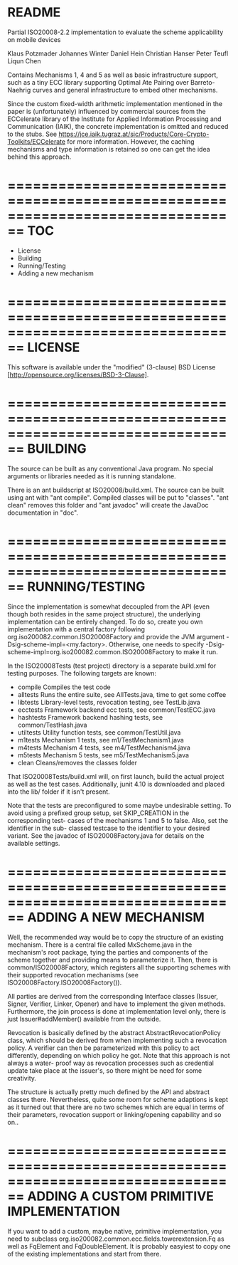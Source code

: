 README
================================================================================
Partial ISO20008-2.2 implementation to evaluate the scheme applicability on
mobile devices

Klaus Potzmader <klaus-dot-potzmader-at-student-dot-tugraz-dot-at>
Johannes Winter
Daniel Hein
Christian Hanser
Peter Teufl
Liqun Chen

Contains Mechanisms 1, 4 and 5 as well as basic infrastructure support, such
as a tiny ECC library supporting Optimal Ate Pairing over Barreto-Naehrig curves
and general infrastructure to embed other mechanisms.

Since the custom fixed-width arithmetic implementation mentioned in the paper is
(unfortunately) influenced by commercial sources from the ECCelerate library of
the Institute for Applied Information Processing and Communication (IAIK), the
concrete implementation is omitted and reduced to the stubs. See 
https://jce.iaik.tugraz.at/sic/Products/Core-Crypto-Toolkits/ECCelerate for more
information. However, the caching mechanisms and type information is retained so
one can get the idea behind this approach. 

================================================================================
TOC
================================================================================

* License
* Building
* Running/Testing
* Adding a new mechanism

================================================================================
LICENSE
================================================================================

This software is available under the "modified" (3-clause) BSD License
[http://opensource.org/licenses/BSD-3-Clause].

================================================================================
BUILDING
================================================================================

The source can be built as any conventional Java program. No special arguments
or libraries needed as it is running standalone. 

There is an ant buildscript at ISO20008/build.xml. The source can be built
using ant with "ant compile". Compiled classes will be put to "classes".
"ant clean" removes this folder and "ant javadoc" will create the JavaDoc
documentation in "doc".

================================================================================
RUNNING/TESTING
================================================================================

Since the implementation is somewhat decoupled from the API (even though both
resides in the same project structure), the underlying implementation can be
entirely changed. To do so, create you own implementation with a central factory
following org.iso200082.common.ISO20008Factory and provide the JVM
argument -Dsig-scheme-impl=<my.factory>. Otherwise, one needs to specify
-Dsig-scheme-impl=org.iso200082.common.ISO20008Factory to make it run.

In the ISO20008Tests (test project) directory is a separate build.xml for
testing purposes. The following targets are known:
- compile   Compiles the test code
- alltests  Runs the entire suite, see AllTests.java, time to get some coffee
- libtests  Library-level tests, revocation testing, see TestLib.java
- ecctests  Framework backend ecc tests, see common/TestECC.java
- hashtests Framework backend hashing tests, see common/TestHash.java
- utiltests Utility function tests, see common/TestUtil.java
- m1tests   Mechanism 1 tests, see m1/TestMechanism1.java
- m4tests   Mechanism 4 tests, see m4/TestMechanism4.java
- m5tests   Mechanism 5 tests, see m5/TestMechanism5.java
- clean     Cleans/removes the classes folder

That ISO20008Tests/build.xml will, on first launch, build the actual project
as well as the test cases. Additionally, junit 4.10 is downloaded and placed
into the lib/ folder if it isn't present.

Note that the tests are preconfigured to some maybe undesirable setting. To
avoid using a prefixed group setup, set SKIP_CREATION in the corresponding test-
cases of the mechanisms 1 and 5 to false. Also, set the identifier in the sub-
classed testcase to the identifier to your desired variant. See the javadoc of 
ISO20008Factory.java for details on the available settings.

================================================================================
ADDING A NEW MECHANISM
================================================================================

Well, the recommended way would be to copy the structure of an existing
mechanism. There is a central file called MxScheme.java in the mechanism's root
package, tying the parties and components of the scheme together and providing
means to parameterize it. Then, there is common/ISO20008Factory, which
registers all the supporting schemes with their supported revocation mechanisms
(see ISO20008Factory.ISO20008Factory()).

All parties are derived from the corresponding Interface classes (Issuer,
Signer, Verifier, Linker, Opener) and have to implement the given methods.
Furthermore, the join process is done at implementation level only, there is
just Issuer#addMember() available from the outside. 

Revocation is basically defined by the abstract AbstractRevocationPolicy class,
which should be derived from when implementing such a revocation policy. A
verifier can then be parameterized with this policy to act differently,
depending on which policy he got. Note that this approach is not always a water-
proof way as revocation processes such as credential update take place at the
issuer's, so there might be need for some creativity.

The structure is actually pretty much defined by the API and abstract classes
there. Nevertheless, quite some room for scheme adaptions is kept as
it turned out that there are no two schemes which are equal in terms of their
parameters, revocation support or linking/opening capability and so on..

================================================================================
ADDING A CUSTOM PRIMITIVE IMPLEMENTATION
================================================================================

If you want to add a custom, maybe native, primitive implementation, you need
to subclass org.iso200082.common.ecc.fields.towerextension.Fq as well as
FqElement and FqDoubleElement. It is probably easyiest to copy one of the 
existing implementations and start from there.
